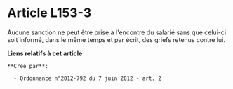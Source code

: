 # Article L153-3

Aucune sanction ne peut être prise à l'encontre du salarié sans que celui-ci soit informé, dans le même temps et par écrit,
des griefs retenus contre lui.

**Liens relatifs à cet article**

	**Créé par**:

	  - Ordonnance n°2012-792 du 7 juin 2012 - art. 2
